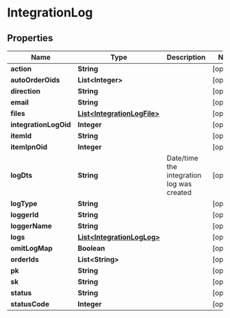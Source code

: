 

# IntegrationLog


## Properties

| Name | Type | Description | Notes |
|------------ | ------------- | ------------- | -------------|
|**action** | **String** |  |  [optional] |
|**autoOrderOids** | **List&lt;Integer&gt;** |  |  [optional] |
|**direction** | **String** |  |  [optional] |
|**email** | **String** |  |  [optional] |
|**files** | [**List&lt;IntegrationLogFile&gt;**](IntegrationLogFile.md) |  |  [optional] |
|**integrationLogOid** | **Integer** |  |  [optional] |
|**itemId** | **String** |  |  [optional] |
|**itemIpnOid** | **Integer** |  |  [optional] |
|**logDts** | **String** | Date/time the integration log was created |  [optional] |
|**logType** | **String** |  |  [optional] |
|**loggerId** | **String** |  |  [optional] |
|**loggerName** | **String** |  |  [optional] |
|**logs** | [**List&lt;IntegrationLogLog&gt;**](IntegrationLogLog.md) |  |  [optional] |
|**omitLogMap** | **Boolean** |  |  [optional] |
|**orderIds** | **List&lt;String&gt;** |  |  [optional] |
|**pk** | **String** |  |  [optional] |
|**sk** | **String** |  |  [optional] |
|**status** | **String** |  |  [optional] |
|**statusCode** | **Integer** |  |  [optional] |



